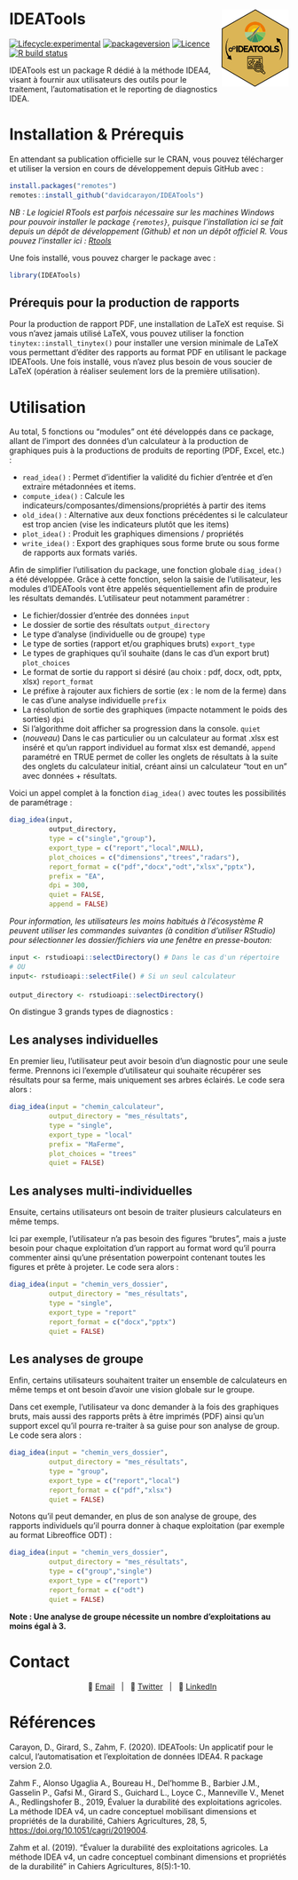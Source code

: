 
<!-- README.md is generated from README.Rmd. Please edit that file -->

# IDEATools <img src='man/figures/logo.png' align="right" height="139" />

<!-- badges: start -->

[![Lifecycle:experimental](https://img.shields.io/badge/lifecycle-maturing-blue.svg)](https://www.tidyverse.org/lifecycle/#maturing)
[![packageversion](https://img.shields.io/badge/Package%20version-3.1.1-orange.svg?style=flat-square)](commits/master)
[![Licence](https://img.shields.io/badge/licence-GPL--3-blue.svg)](https://www.gnu.org/licenses/gpl-3.0.en.html)
[![R build
status](https://github.com/davidcarayon/IDEATools/workflows/R-CMD-check/badge.svg)](https://github.com/davidcarayon/IDEATools/actions)
<!-- badges: end -->

IDEATools est un package R dédié à la méthode IDEA4, visant à fournir
aux utilisateurs des outils pour le traitement, l’automatisation et le
reporting de diagnostics IDEA.

# Installation & Prérequis

En attendant sa publication officielle sur le CRAN, vous pouvez
télécharger et utiliser la version en cours de développement depuis
GitHub avec :

``` r
install.packages("remotes")
remotes::install_github("davidcarayon/IDEATools")
```

*NB : Le logiciel RTools est parfois nécessaire sur les machines Windows
pour pouvoir installer le package `{remotes}`, puisque l’installation
ici se fait depuis un dépôt de développement (Github) et non un dépôt
officiel R. Vous pouvez l’installer ici :
[Rtools](https://cran.r-project.org/bin/windows/Rtools/)*

Une fois installé, vous pouvez charger le package avec :

``` r
library(IDEATools)
```

## Prérequis pour la production de rapports

Pour la production de rapport PDF, une installation de LaTeX est
requise. Si vous n’avez jamais utilisé LaTeX, vous pouvez utiliser la
fonction `tinytex::install_tinytex()` pour installer une version
minimale de LaTeX vous permettant d’éditer des rapports au format PDF en
utilisant le package IDEATools. Une fois installé, vous n’avez plus
besoin de vous soucier de LaTeX (opération à réaliser seulement lors de
la première utilisation).

# Utilisation

Au total, 5 fonctions ou “modules” ont été développés dans ce package,
allant de l’import des données d’un calculateur à la production de
graphiques puis à la productions de produits de reporting (PDF, Excel,
etc.) :

-   `read_idea()` : Permet d’identifier la validité du fichier d’entrée
    et d’en extraire métadonnées et items.
-   `compute_idea()` : Calcule les
    indicateurs/composantes/dimensions/propriétés à partir des items
-   `old_idea()` : Alternative aux deux fonctions précédentes si le
    calculateur est trop ancien (vise les indicateurs plutôt que les
    items)
-   `plot_idea()` : Produit les graphiques dimensions / propriétés
-   `write_idea()` : Export des graphiques sous forme brute ou sous
    forme de rapports aux formats variés.

Afin de simplifier l’utilisation du package, une fonction globale
`diag_idea()` a été développée. Grâce à cette fonction, selon la saisie
de l’utilisateur, les modules d’IDEATools vont être appelés
séquentiellement afin de produire les résultats demandés. L’utilisateur
peut notamment paramétrer :

-   Le fichier/dossier d’entrée des données `input`
-   Le dossier de sortie des résultats `output_directory`
-   Le type d’analyse (individuelle ou de groupe) `type`
-   Le type de sorties (rapport et/ou graphiques bruts) `export_type`
-   Le types de graphiques qu’il souhaite (dans le cas d’un export brut)
    `plot_choices`
-   Le format de sortie du rapport si désiré (au choix : pdf, docx, odt,
    pptx, xlsx) `report_format`
-   Le préfixe à rajouter aux fichiers de sortie (ex : le nom de la
    ferme) dans le cas d’une analyse individuelle `prefix`
-   La résolution de sortie des graphiques (impacte notamment le poids
    des sorties) `dpi`
-   Si l’algorithme doit afficher sa progression dans la console.
    `quiet`
-   (*nouveau*) Dans le cas particulier ou un calculateur au format
    .xlsx est inséré et qu’un rapport individuel au format xlsx est
    demandé, `append` paramétré en TRUE permet de coller les onglets de
    résultats à la suite des onglets du calculateur initial, créant
    ainsi un calculateur “tout en un” avec données + résultats.

Voici un appel complet à la fonction `diag_idea()` avec toutes les
possibilités de paramétrage :

``` r
diag_idea(input,
          output_directory,
          type = c("single","group"),
          export_type = c("report","local",NULL),
          plot_choices = c("dimensions","trees","radars"),
          report_format = c("pdf","docx","odt","xlsx","pptx"),
          prefix = "EA",
          dpi = 300,
          quiet = FALSE,
          append = FALSE)
```

*Pour information, les utilisateurs les moins habitués à l’écosystème R
peuvent utiliser les commandes suivantes (à condition d’utiliser
RStudio) pour sélectionner les dossier/fichiers via une fenêtre en
presse-bouton:*

``` r
input <- rstudioapi::selectDirectory() # Dans le cas d'un répertoire 
# OU
input<- rstudioapi::selectFile() # Si un seul calculateur

output_directory <- rstudioapi::selectDirectory()
```

On distingue 3 grands types de diagnostics :

## Les analyses individuelles

En premier lieu, l’utilisateur peut avoir besoin d’un diagnostic pour
une seule ferme. Prennons ici l’exemple d’utilisateur qui souhaite
récupérer ses résultats pour sa ferme, mais uniquement ses arbres
éclairés. Le code sera alors :

``` r
diag_idea(input = "chemin_calculateur",
          output_directory = "mes_résultats",
          type = "single",
          export_type = "local"
          prefix = "MaFerme",
          plot_choices = "trees"
          quiet = FALSE)
```

## Les analyses multi-individuelles

Ensuite, certains utilisateurs ont besoin de traiter plusieurs
calculateurs en même temps.

Ici par exemple, l’utilisateur n’a pas besoin des figures “brutes”, mais
a juste besoin pour chaque exploitation d’un rapport au format word
qu’il pourra commenter ainsi qu’une présentation powerpoint contenant
toutes les figures et prête à projeter. Le code sera alors :

``` r
diag_idea(input = "chemin_vers_dossier",
          output_directory = "mes_résultats",
          type = "single",
          export_type = "report"
          report_format = c("docx","pptx")
          quiet = FALSE)
```

## Les analyses de groupe

Enfin, certains utilisateurs souhaitent traiter un ensemble de
calculateurs en même temps et ont besoin d’avoir une vision globale sur
le groupe.

Dans cet exemple, l’utilisateur va donc demander à la fois des
graphiques bruts, mais aussi des rapports prêts à être imprimés (PDF)
ainsi qu’un support excel qu’il pourra re-traiter à sa guise pour son
analyse de group. Le code sera alors :

``` r
diag_idea(input = "chemin_vers_dossier",
          output_directory = "mes_résultats",
          type = "group",
          export_type = c("report","local")
          report_format = c("pdf","xlsx")
          quiet = FALSE)
```

Notons qu’il peut demander, en plus de son analyse de groupe, des
rapports individuels qu’il pourra donner à chaque exploitation (par
exemple au format Libreoffice ODT) :

``` r
diag_idea(input = "chemin_vers_dossier",
          output_directory = "mes_résultats",
          type = c("group","single")
          export_type = c("report")
          report_format = c("odt")
          quiet = FALSE)
```

**Note : Une analyse de groupe nécessite un nombre d’exploitations au
moins égal à 3.**

# Contact

<div align="center">

   :e-mail:
[Email](mailto:david.carayon@inrae.fr)   \|   :speech_balloon:
[Twitter](https://twitter.com/david_carayon)   \|   :necktie:
[LinkedIn](https://www.linkedin.com/in/carayon-david/)

<!--
Quick Link
-->

</div>

# Références

Carayon, D., Girard, S., Zahm, F. (2020). IDEATools: Un applicatif pour
le calcul, l’automatisation et l’exploitation de données IDEA4. R
package version 2.0.

Zahm F., Alonso Ugaglia A., Boureau H., Del’homme B., Barbier J.M.,
Gasselin P., Gafsi M., Girard S., Guichard L., Loyce C., Manneville V.,
Menet A., Redlingshofer B., 2019, Évaluer la durabilité des
exploitations agricoles. La méthode IDEA v4, un cadre conceptuel
mobilisant dimensions et propriétés de la durabilité, Cahiers
Agricultures, 28, 5, <https://doi.org/10.1051/cagri/2019004>.

Zahm et al. (2019). “Évaluer la durabilité des exploitations agricoles.
La méthode IDEA v4, un cadre conceptuel combinant dimensions et
propriétés de la durabilité” in Cahiers Agricultures, 8(5):1-10.
